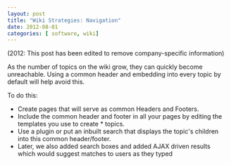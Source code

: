 ```yaml
---
layout: post
title: "Wiki Strategies: Navigation"
date: 2012-08-01
categories: [ software, wiki]
---
```

(2012: This post has been edited to remove company-specific information)

As the number of topics on the wiki grow, they can quickly become unreachable.  Using a common header and embedding into every topic by default will help avoid this. 

To do this:

*  Create pages that will serve as common Headers and Footers.
*  Include the common header and footer in all your pages by editing the templates you use to create *  topics.
*  Use a plugin or put an inbuilt search that displays the topic's children into this common header/footer.
*  Later, we also added search boxes and added AJAX driven results which would suggest matches to users as they typed
